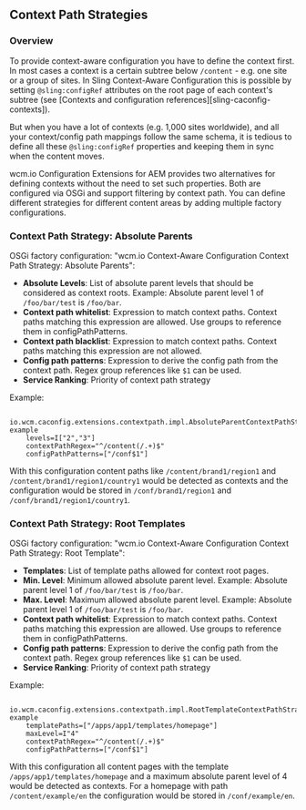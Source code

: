 ## Context Path Strategies

### Overview

To provide context-aware configuration you have to define the context first. In most cases a context is a certain subtree below `/content` - e.g. one site or a group of sites. In Sling Context-Aware Configuration this is possible by setting `@sling:configRef` attributes on the root page of each context's subtree (see [Contexts and configuration references][sling-caconfig-contexts]).

But when you have a lot of contexts (e.g. 1,000 sites worldwide), and all your context/config path mappings follow the same schema, it is tedious to define all these `@sling:configRef` properties and keeping them in sync when the content moves.

wcm.io Configuration Extensions for AEM provides two alternatives for defining contexts without the need to set such properties. Both are configured via OSGi and support filtering by context path. You can define different strategies for different content areas by adding multiple factory configurations.

### Context Path Strategy: Absolute Parents

OSGi factory configuration: "wcm.io Context-Aware Configuration Context Path Strategy: Absolute Parents":

* **Absolute Levels**: List of absolute parent levels that should be considered as context roots. Example: Absolute parent level 1 of `/foo/bar/test` is `/foo/bar`.
* **Context path whitelist**: Expression to match context paths. Context paths matching this expression are allowed. Use groups to reference them in configPathPatterns.
* **Context path blacklist**: Expression to match context paths. Context paths matching this expression are not allowed.
* **Config path patterns**: Expression to derive the config path from the context path. Regex group references like `$1` can be used.
* **Service Ranking**: Priority of context path strategy

Example:

```
  io.wcm.caconfig.extensions.contextpath.impl.AbsoluteParentContextPathStrategy-example
    levels=I["2","3"]
    contextPathRegex="^/content(/.+)$"
    configPathPatterns=["/conf$1"]
```

With this configuration content paths like `/content/brand1/region1` and `/content/brand1/region1/country1` would be detected as contexts and the configuration would be stored in `/conf/brand1/region1` and `/conf/brand1/region1/country1`.


### Context Path Strategy: Root Templates

OSGi factory configuration: "wcm.io Context-Aware Configuration Context Path Strategy: Root Template":

* **Templates**: List of template paths allowed for context root pages.
* **Min. Level**: Minimum allowed absolute parent level. Example: Absolute parent level 1 of `/foo/bar/test` is `/foo/bar`.
* **Max. Level**: Maximum allowed absolute parent level. Example: Absolute parent level 1 of `/foo/bar/test` is `/foo/bar`.
* **Context path whitelist**: Expression to match context paths. Context paths matching this expression are allowed. Use groups to reference them in configPathPatterns.
* **Config path patterns**: Expression to derive the config path from the context path. Regex group references like `$1` can be used.
* **Service Ranking**: Priority of context path strategy

Example:

```
  io.wcm.caconfig.extensions.contextpath.impl.RootTemplateContextPathStrategy-example
    templatePaths=["/apps/app1/templates/homepage"]
    maxLevel=I"4"
    contextPathRegex="^/content(/.+)$"
    configPathPatterns=["/conf$1"]
```

With this configuration all content pages with the template `/apps/app1/templates/homepage` and a maximum absolute parent level of 4 would be detected as contexts. For a homepage with path `/content/example/en` the configuration would be stored in `/conf/example/en`.
